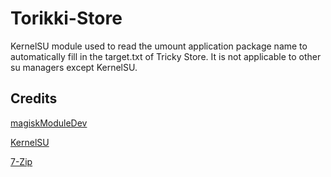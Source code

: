 # Torikki-Store
KernelSU module used to read the umount application package name to automatically fill in the target.txt of Tricky Store. It is not applicable to other su managers except KernelSU. 

## Credits
[magiskModuleDev](https://github.com/jark006/magiskModuleDev/)

[KernelSU](https://kernelsu.org/)

[7-Zip](https://www.7-zip.org/)
